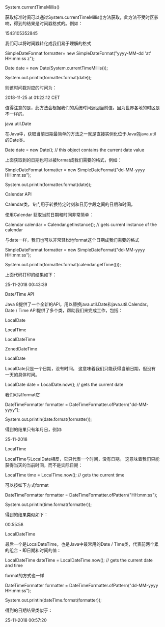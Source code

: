 System.currentTimeMillis()

获取标准时间可以通过System.currentTimeMillis()方法获取，此方法不受时区影响，得到的结果是时间戳格式的。例如：

1543105352845

我们可以将时间戳转化成我们易于理解的格式

SimpleDateFormat formatter= new SimpleDateFormat("yyyy-MM-dd 'at' HH:mm:ss z");

Date date = new Date(System.currentTimeMillis());

System.out.println(formatter.format(date));

则该时间戳对应的时间为：

2018-11-25 at 01:22:12 CET

值得注意的是，此方法会根据我们的系统时间返回当前值，因为世界各地的时区是不一样的。

java.util.Date

在Java中，获取当前日期最简单的方法之一就是直接实例化位于Java包java.util的Date类。

Date date = new Date(); // this object contains the current date value

上面获取到的日期也可以被format成我们需要的格式，例如：

SimpleDateFormat formatter = new SimpleDateFormat("dd-MM-yyyy HH:mm:ss");

System.out.println(formatter.format(date));

Calendar API

Calendar类，专门用于转换特定时刻和日历字段之间的日期和时间。

使用Calendar 获取当前日期和时间非常简单：

Calendar calendar = Calendar.getInstance(); // gets current instance of the calendar

与date一样，我们也可以非常轻松地format这个日期成我们需要的格式

SimpleDateFormat formatter = new SimpleDateFormat("dd-MM-yyyy HH:mm:ss");

System.out.println(formatter.format(calendar.getTime()));

上面代码打印的结果如下：

25-11-2018 00:43:39

Date/Time API

Java 8提供了一个全新的API，用以替换java.util.Date和java.util.Calendar。Date / Time API提供了多个类，帮助我们来完成工作，包括：

LocalDate

LocalTime

LocalDateTime

ZonedDateTime

LocalDate

LocalDate只是一个日期，没有时间。 这意味着我们只能获得当前日期，但没有一天的具体时间。

LocalDate date = LocalDate.now(); // gets the current date

我们可以format它

DateTimeFormatter formatter = DateTimeFormatter.ofPattern("dd-MM-yyyy");

System.out.println(date.format(formatter));

得到的结果只有年月日，例如:

25-11-2018

LocalTime

LocalTime与LocalDate相反，它只代表一个时间，没有日期。 这意味着我们只能获得当天的当前时间，而不是实际日期：

LocalTime time = LocalTime.now(); // gets the current time

可以按如下方式format

DateTimeFormatter formatter = DateTimeFormatter.ofPattern("HH:mm:ss");

System.out.println(time.format(formatter));

得到的结果类似如下：

00:55:58

LocalDateTime

最后一个是LocalDateTime，也是Java中最常用的Date / Time类，代表前两个累的组合 - 即日期和时间的值：

LocalDateTime dateTime = LocalDateTime.now(); // gets the current date and time

format的方式也一样

DateTimeFormatter formatter = DateTimeFormatter.ofPattern("dd-MM-yyyy HH:mm:ss");

System.out.println(dateTime.format(formatter));

得到的日期结果类似于：

25-11-2018 00:57:20